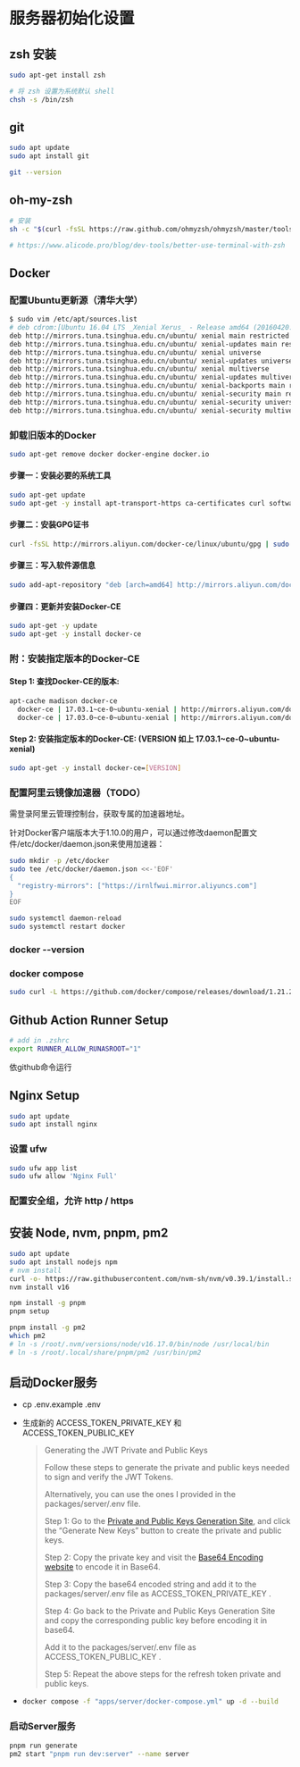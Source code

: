 # 服务器初始化设置

## zsh 安装

```bash
sudo apt-get install zsh

# 将 zsh 设置为系统默认 shell
chsh -s /bin/zsh 
```

## git

```bash
sudo apt update
sudo apt install git

git --version
```

## oh-my-zsh

```bash
# 安装
sh -c "$(curl -fsSL https://raw.github.com/ohmyzsh/ohmyzsh/master/tools/install.sh)"

# https://www.alicode.pro/blog/dev-tools/better-use-terminal-with-zsh
```

## Docker

### 配置Ubuntu更新源（清华大学）
```bash
$ sudo vim /etc/apt/sources.list
# deb cdrom:[Ubuntu 16.04 LTS _Xenial Xerus_ - Release amd64 (20160420.1)]/ xenial main restricted
deb http://mirrors.tuna.tsinghua.edu.cn/ubuntu/ xenial main restricted
deb http://mirrors.tuna.tsinghua.edu.cn/ubuntu/ xenial-updates main restricted
deb http://mirrors.tuna.tsinghua.edu.cn/ubuntu/ xenial universe
deb http://mirrors.tuna.tsinghua.edu.cn/ubuntu/ xenial-updates universe
deb http://mirrors.tuna.tsinghua.edu.cn/ubuntu/ xenial multiverse
deb http://mirrors.tuna.tsinghua.edu.cn/ubuntu/ xenial-updates multiverse
deb http://mirrors.tuna.tsinghua.edu.cn/ubuntu/ xenial-backports main restricted universe multiverse
deb http://mirrors.tuna.tsinghua.edu.cn/ubuntu/ xenial-security main restricted
deb http://mirrors.tuna.tsinghua.edu.cn/ubuntu/ xenial-security universe
deb http://mirrors.tuna.tsinghua.edu.cn/ubuntu/ xenial-security multiverse
```

### 卸载旧版本的Docker
```bash
sudo apt-get remove docker docker-engine docker.io
```

#### 步骤一：安装必要的系统工具
```bash
sudo apt-get update
sudo apt-get -y install apt-transport-https ca-certificates curl software-properties-common
```
#### 步骤二：安装GPG证书
```bash
curl -fsSL http://mirrors.aliyun.com/docker-ce/linux/ubuntu/gpg | sudo apt-key add -
```
#### 步骤三：写入软件源信息

```bash
sudo add-apt-repository "deb [arch=amd64] http://mirrors.aliyun.com/docker-ce/linux/ubuntu $(lsb_release -cs) stable"
```
#### 步骤四：更新并安装Docker-CE
```bash
sudo apt-get -y update
sudo apt-get -y install docker-ce
```

### 附：安装指定版本的Docker-CE
#### Step 1: 查找Docker-CE的版本:
```bash
apt-cache madison docker-ce
  docker-ce | 17.03.1~ce-0~ubuntu-xenial | http://mirrors.aliyun.com/docker-ce/linux/ubuntu xenial/stable amd64 Packages
  docker-ce | 17.03.0~ce-0~ubuntu-xenial | http://mirrors.aliyun.com/docker-ce/linux/ubuntu xenial/stable amd64 Packages
```

#### Step 2: 安装指定版本的Docker-CE: (VERSION 如上 17.03.1~ce-0~ubuntu-xenial)
```bash
sudo apt-get -y install docker-ce=[VERSION]
```

### 配置阿里云镜像加速器（TODO）
需登录阿里云管理控制台，获取专属的加速器地址。

针对Docker客户端版本大于1.10.0的用户，可以通过修改daemon配置文件/etc/docker/daemon.json来使用加速器：
```bash
sudo mkdir -p /etc/docker
sudo tee /etc/docker/daemon.json <<-'EOF'
{
  "registry-mirrors": ["https://irnlfwui.mirror.aliyuncs.com"]
}
EOF
```
```bash
sudo systemctl daemon-reload
sudo systemctl restart docker
```

### docker --version

### docker compose

```bash
sudo curl -L https://github.com/docker/compose/releases/download/1.21.2/docker-compose-`uname -s`-`uname -m` -o /usr/local/bin/docker-compose
```

## Github Action Runner Setup

```bash
# add in .zshrc
export RUNNER_ALLOW_RUNASROOT="1"
```
依github命令运行

## Nginx Setup

```bash
sudo apt update
sudo apt install nginx
```

### 设置 ufw

```bash
sudo ufw app list
sudo ufw allow 'Nginx Full'
```

### 配置安全组，允许 http / https

## 安装 Node, nvm, pnpm, pm2
```bash
sudo apt update
sudo apt install nodejs npm
# nvm install
curl -o- https://raw.githubusercontent.com/nvm-sh/nvm/v0.39.1/install.sh | bash
nvm install v16

npm install -g pnpm
pnpm setup

pnpm install -g pm2
which pm2
# ln -s /root/.nvm/versions/node/v16.17.0/bin/node /usr/local/bin
# ln -s /root/.local/share/pnpm/pm2 /usr/bin/pm2
```

## 启动Docker服务

- cp .env.example .env

- 生成新的 ACCESS_TOKEN_PRIVATE_KEY 和 ACCESS_TOKEN_PUBLIC_KEY
  > Generating the JWT Private and Public Keys
  >
  > Follow these steps to generate the private and public keys needed to sign and verify the JWT Tokens.
  > 
  > Alternatively, you can use the ones I provided in the packages/server/.env file.
  > 
  > Step 1: Go to the [Private and Public Keys Generation Site](https://travistidwell.com/jsencrypt/demo/), and click the “Generate New Keys” button to create the private and public keys.
  > 
  > Step 2: Copy the private key and visit the [Base64 Encoding website](https://www.base64encode.org/) to encode it in Base64.
  > 
  > Step 3: Copy the base64 encoded string and add it to the packages/server/.env file as ACCESS_TOKEN_PRIVATE_KEY .
  > 
  > Step 4: Go back to the Private and Public Keys Generation Site and copy the corresponding public key before encoding it in base64.
  > 
  > Add it to the packages/server/.env file as ACCESS_TOKEN_PUBLIC_KEY .
  > 
  > Step 5: Repeat the above steps for the refresh token private and public keys.
- 
  ```bash
  docker compose -f "apps/server/docker-compose.yml" up -d --build
  ```

### 启动Server服务
  ```bash
  pnpm run generate
  pm2 start "pnpm run dev:server" --name server
  ```
